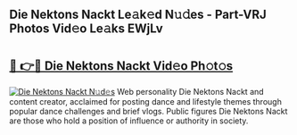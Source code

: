 ## Die Nektons Nackt Le𝚊k𝚎d N𝚞𝚍es - Part-VRJ Photos Vid𝚎o Le𝚊ks EWjLv

# <h2><a href="http://fb9lpd.evod.top/?m=Die+Nektons+Nackt">🔗 👉🔴 Die Nektons Nackt Vid𝚎o Ph𝚘t𝚘s</a></h2>

[![Die Nektons Nackt N𝚞d𝚎s](https://i.imgur.com/8V9OHl7.gif)](http://fb9lpd.evod.top/?m=Die+Nektons+Nackt)
Web personality Die Nektons Nackt and content creator, acclaimed for posting dance and lifestyle themes through popular dance challenges and brief vlogs. Public figures Die Nektons Nackt are those who hold a position of influence or authority in society. 
